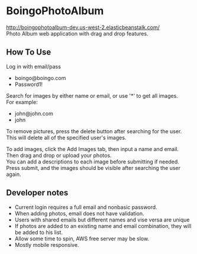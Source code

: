 # BoingoPhotoAlbum  
<http://boingophotoalbum-dev.us-west-2.elasticbeanstalk.com/>  
Photo Album web application with drag and drop features. 
  
## How To Use  
Log in with email/pass
   - boingo@boingo<span></span>.com
   - Password1!
   
Search for images by either name or email, or use '*' to get all images.  
For example:  
   - john@john<span></span>.com
   - john  
   
 To remove pictures, press the delete button after searching for the user.  
 This will delete all of the specified user's images.  
   
 To add images, click the Add Images tab, then input a name and email.  
 Then drag and drop or upload your photos.  
 You can add a descriptions to each image before submitting if needed.  
 Press submit, and the images should be visible after searching the user again.  
  

## Developer notes  
- Current login requires a full email and nonbasic password.
- When adding photos, email does not have validation.
- Users with shared emails but different names and vise versa are unique  
- If photos are added to an existing name and email combination, they will be added to his list.  
- Allow some time to spin, AWS free server may be slow.
- Mostly mobile responsive.

